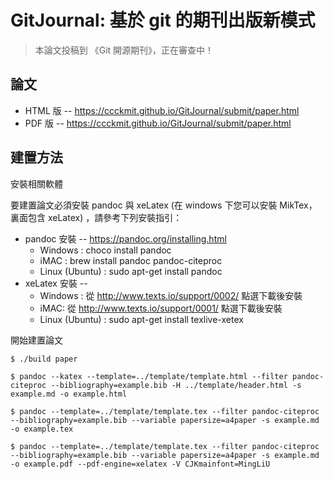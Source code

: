 # GitJournal: 基於 git 的期刊出版新模式

> 本論文投稿到 《Git 開源期刊》，正在審查中！

## 論文

* HTML 版 -- https://ccckmit.github.io/GitJournal/submit/paper.html
* PDF 版 -- https://ccckmit.github.io/GitJournal/submit/paper.html

## 建置方法

安裝相關軟體

要建置論文必須安裝 pandoc 與 xeLatex (在 windows 下您可以安裝 MikTex，裏面包含 xeLatex) ，請參考下列安裝指引：

* pandoc 安裝 -- https://pandoc.org/installing.html
    * Windows : choco install pandoc
    * iMAC : brew install pandoc pandoc-citeproc
    * Linux (Ubuntu) : sudo apt-get install pandoc
* xeLatex 安裝 -- 
    * Windows : 從 http://www.texts.io/support/0002/ 點選下載後安裝
    * iMAC: 從 http://www.texts.io/support/0001/ 點選下載後安裝
    * Linux (Ubuntu) : sudo apt-get install texlive-xetex

開始建置論文

```
$ ./build paper

$ pandoc --katex --template=../template/template.html --filter pandoc-citeproc --bibliography=example.bib -H ../template/header.html -s example.md -o example.html

$ pandoc --template=../template/template.tex --filter pandoc-citeproc --bibliography=example.bib --variable papersize=a4paper -s example.md -o example.tex

$ pandoc --template=../template/template.tex --filter pandoc-citeproc --bibliography=example.bib --variable papersize=a4paper -s example.md -o example.pdf --pdf-engine=xelatex -V CJKmainfont=MingLiU
```

